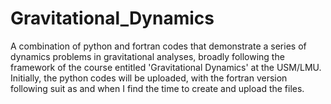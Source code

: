 # Gravitational_Dynamics
A combination of python and fortran codes that demonstrate a series of dynamics problems in gravitational analyses, broadly following the framework of the course entitled 'Gravitational Dynamics' at the USM/LMU. 
Initially, the python codes will be uploaded, with the fortran version following suit as and when I find the time to create and upload the files.
